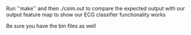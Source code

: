 Run ''make'' and then ./csim.out to compare the expected output with our output feature map to show our ECG classifier functionality works

Be sure you have the bin files as well

